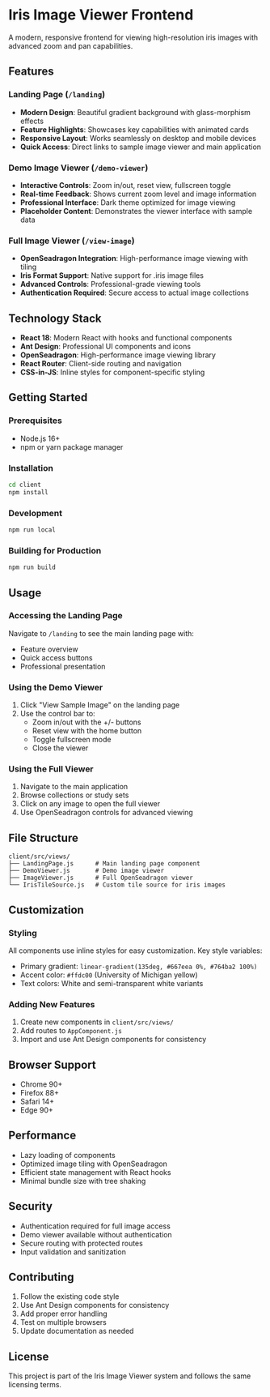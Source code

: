 # Iris Image Viewer Frontend

A modern, responsive frontend for viewing high-resolution iris images with advanced zoom and pan capabilities.

## Features

### Landing Page (`/landing`)
- **Modern Design**: Beautiful gradient background with glass-morphism effects
- **Feature Highlights**: Showcases key capabilities with animated cards
- **Responsive Layout**: Works seamlessly on desktop and mobile devices
- **Quick Access**: Direct links to sample image viewer and main application

### Demo Image Viewer (`/demo-viewer`)
- **Interactive Controls**: Zoom in/out, reset view, fullscreen toggle
- **Real-time Feedback**: Shows current zoom level and image information
- **Professional Interface**: Dark theme optimized for image viewing
- **Placeholder Content**: Demonstrates the viewer interface with sample data

### Full Image Viewer (`/view-image`)
- **OpenSeadragon Integration**: High-performance image viewing with tiling
- **Iris Format Support**: Native support for .iris image files
- **Advanced Controls**: Professional-grade viewing tools
- **Authentication Required**: Secure access to actual image collections

## Technology Stack

- **React 18**: Modern React with hooks and functional components
- **Ant Design**: Professional UI components and icons
- **OpenSeadragon**: High-performance image viewing library
- **React Router**: Client-side routing and navigation
- **CSS-in-JS**: Inline styles for component-specific styling

## Getting Started

### Prerequisites
- Node.js 16+ 
- npm or yarn package manager

### Installation
```bash
cd client
npm install
```

### Development
```bash
npm run local
```

### Building for Production
```bash
npm run build
```

## Usage

### Accessing the Landing Page
Navigate to `/landing` to see the main landing page with:
- Feature overview
- Quick access buttons
- Professional presentation

### Using the Demo Viewer
1. Click "View Sample Image" on the landing page
2. Use the control bar to:
   - Zoom in/out with the +/- buttons
   - Reset view with the home button
   - Toggle fullscreen mode
   - Close the viewer

### Using the Full Viewer
1. Navigate to the main application
2. Browse collections or study sets
3. Click on any image to open the full viewer
4. Use OpenSeadragon controls for advanced viewing

## File Structure

```
client/src/views/
├── LandingPage.js      # Main landing page component
├── DemoViewer.js       # Demo image viewer
├── ImageViewer.js      # Full OpenSeadragon viewer
└── IrisTileSource.js   # Custom tile source for iris images
```

## Customization

### Styling
All components use inline styles for easy customization. Key style variables:
- Primary gradient: `linear-gradient(135deg, #667eea 0%, #764ba2 100%)`
- Accent color: `#ffdc00` (University of Michigan yellow)
- Text colors: White and semi-transparent white variants

### Adding New Features
1. Create new components in `client/src/views/`
2. Add routes to `AppComponent.js`
3. Import and use Ant Design components for consistency

## Browser Support

- Chrome 90+
- Firefox 88+
- Safari 14+
- Edge 90+

## Performance

- Lazy loading of components
- Optimized image tiling with OpenSeadragon
- Efficient state management with React hooks
- Minimal bundle size with tree shaking

## Security

- Authentication required for full image access
- Demo viewer available without authentication
- Secure routing with protected routes
- Input validation and sanitization

## Contributing

1. Follow the existing code style
2. Use Ant Design components for consistency
3. Add proper error handling
4. Test on multiple browsers
5. Update documentation as needed

## License

This project is part of the Iris Image Viewer system and follows the same licensing terms. 